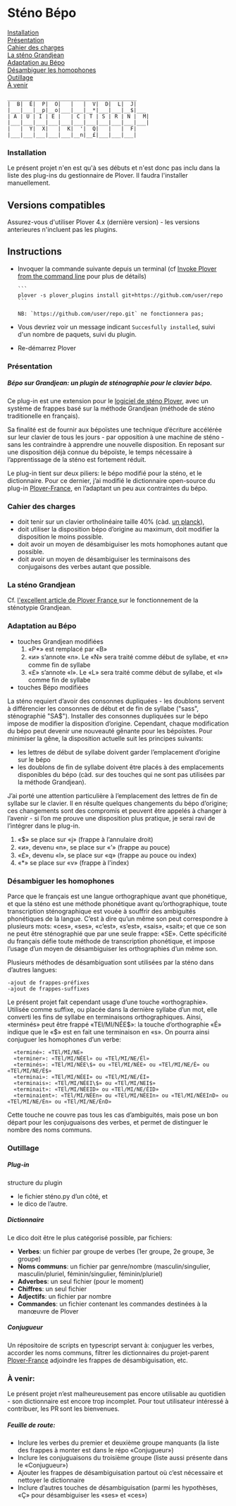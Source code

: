 # Sténo Bépo

[Installation](#installation) \
[Présentation](#présentation) \
[Cahier des charges](#cahier-des-charges) \
[La sténo Grandjean](#la-sténo-grandjean) \
[Adaptation au Bépo](#adaptation-au-bépo) \
[Désambiguer les homophones](#désambiguer-les-homophones) \
[Outillage](#outillage) \
[À venir](#à-venir) 

```
_________________________________________             
|  B|  É|  P|  O|   |   |  V|  D|  L|  J|             
|___|___|__p|__o|___|___|__*|___|___|__$|___           
| A | U | I | E |   | C | T | S | R | N |  M|         
|___|___|___|___|___|___|___|___|___|___|___|  
|   |  Y|  X|   |  K|  '|  Q|   |   |  F|               
|___|___|___|___|___|__n|__£|___|___|___|               
```

### Installation

Le présent projet n'en est qu'à ses débuts et n'est donc pas inclu dans la liste des plug-ins du gestionnaire de Plover. Il faudra l'installer manuellement.

## Versions compatibles

Assurez-vous d'utiliser Plover 4.x (dernière version) - les versions anterieures n'incluent pas les plugins.

## Instructions

* Invoquer la commande suivante depuis un terminal (cf [Invoke Plover from the command line](https://github.com/openstenoproject/plover/wiki/Invoke-Plover-from-the-command-line) pour plus de détails)

      ```
      plover -s plover_plugins install git+https://github.com/user/repo
      ```
      
      NB: `https://github.com/user/repo.git` ne fonctionnera pas; 
   
* Vous devriez voir un message indicant `Succesfully installed`, suivi d'un nombre de paquets, suivi du plugin.

* Re-démarrez Plover

### Présentation
##### Bépo sur Grandjean: un plugin de sténographie pour le clavier bépo.
Ce plug-in est une extension pour le [logiciel de sténo Plover](https://www.openstenoproject.org/plover/), avec un système de frappes basé sur la méthode Grandjean (méthode de sténo traditionelle en français).

Sa finalité est de fournir aux bépoïstes une technique d’écriture accélérée sur leur clavier de tous les jours - par opposition à une machine de sténo - sans les contraindre à apprendre une nouvelle disposition. 
En reposant sur une disposition déjà connue du bépoïste, le temps nécessaire à l’apprentissage de la sténo est fortement réduit.

Le plug-in tient sur deux piliers: le bépo modifié pour la sténo, et le dictionnaire. Pour ce dernier, j’ai modifié le dictionnaire open-source du plug-in [Plover-France](https://github.com/azizyemloul/plover-france), en l’adaptant un peu aux contraintes du bépo.

### Cahier des charges
- doit tenir sur un clavier ortholinéaire taille 40% (càd. [un planck](https://deskthority.net/wiki/Planck)),
- doit utiliser la disposition bépo d’origine au maximum, doit modifier la disposition le moins possible.
- doit avoir un moyen de désambiguiser les mots homophones autant que possible.
- doit avoir un moyen de désambiguiser les terminaisons des conjugaisons des verbes autant que possible.

### La sténo Grandjean
Cf. [ l'excellent article de Plover France ](https://github.com/azizyemloul/plover-france-dict#%C3%A0-propos-de-la-st%C3%A9notypie) sur le fonctionnement de la sténotypie Grandjean.

### Adaptation au Bépo
- touches Grandjean modifiées 
  1. «P*» est remplacé par «B»
  2. «ᴎ» s’annote «n». Le «N» sera traité comme début de syllabe, et «n» comme fin de syllabe
  3. «£» s’annote «l». Le «L» sera traité comme début de syllabe, et «l» comme fin de syllabe
- touches Bépo modifiées 

La sténo requiert d’avoir des consonnes dupliquées - les doublons servent à différencier les consonnes de début et de fin de syllabe ("sass", sténographié "SA$"). Installer des consonnes dupliquées sur le bépo impose de modifier la disposition d’origine. Cependant, chaque modification du bépo peut devenir une nouveauté gênante pour les bépoïstes.
Pour minimiser la gêne, la disposition actuelle suit les principes suivants:

- les lettres de début de syllabe doivent garder l’emplacement d’origine sur le bépo
- les doublons de fin de syllabe doivent être placés à des emplacements disponibles du bépo (càd. sur des touches qui ne sont pas utilisées par la méthode Grandjean).

J’ai porté une attention particulière à l’emplacement des lettres de fin de syllabe sur le clavier. Il en résulte quelques changements du bépo d’origine; ces changements sont des compromis et peuvent être appelés à changer à l’avenir - si l’on me prouve une disposition plus pratique, je serai ravi de l’intégrer dans le plug-in.
  1. «\$» se place sur «j» (frappe à l’annulaire droit)
  2. «ᴎ», devenu «n», se place sur «’» (frappe au pouce)
  3. «£», devenu «l», se place sur «q» (frappe au pouce ou index)
  4. «\*» se place sur «v» (frappe à l'index)

### Désambiguer les homophones
Parce que le français est une langue orthographique avant que phonétique, et que la sténo est une méthode phonétique avant qu’orthographique, toute transcription sténographique est vouée à souffrir des ambiguités phonétiques de la langue. C’est à dire qu’un même son peut correspondre à plusieurs mots: «ces», «ses», «c’est», «s’est», «sais», «sait»; et que ce son ne peut être sténographié que par une seule frappe: «SE». Cette spécificité du français défie toute méthode de transcription phonétique, et impose l’usage d’un moyen de désambiguiser les orthographies d’un même son. 

  Plusieurs méthodes de désambiguation sont utilisées par la sténo dans d’autres langues: 

    -ajout de frappes-préfixes 
    -ajout de frappes-suffixes

  Le présent projet fait cependant usage d’une touche «orthographie». Utilisée comme suffixe, ou placée dans la dernière syllabe d’un mot, elle converti les fins de syllabe en terminaisons orthographiques. Ainsi, «terminés» peut être frappé «TEl/MI/NÉE\$»: la touche d’orthographie «É» indique que le «\$» est en fait une terminaison en «s». On pourra ainsi conjuguer les homophones d’un verbe:

```
  «terminé»: «TEl/MI/NE» 
  «terminer»: «TEl/MI/NÉEl» ou «TEl/MI/NE/Él»
  «terminés»: «TEl/MI/NÉE\$» ou «TEl/MI/NÉE» ou «TEl/MI/NE/É» ou «TEl/MI/NE/É$»
  «terminai»: «TEl/MI/NÉEI» ou «TEl/MI/NE/ÉI»
  «terminais»: «TEl/MI/NÉEI\$» ou «TEl/MI/NEI$»
  «terminait»: «TEl/MI/NÉEID» ou «TEl/MI/NE/ÉID»
  «terminaient»: «TEl/MI/NÉEn» ou «TEl/MI/NÉEIn» ou «TEl/MI/NÉEInD» ou «TEl/MI/NE/Én» ou «TEl/MI/NE/ÉnD» 
```

   Cette touche ne couvre pas tous les cas d’ambiguités, mais pose un bon départ pour les conjuguaisons des verbes, et permet de distinguer le nombre des noms communs.


### Outillage
##### Plug-in
structure du plugin

  - le fichier sténo.py d’un côté, et 
  - le dico de l’autre.
##### Dictionnaire
Le dico doit être le plus catégorisé possible, par fichiers: 
  - **Verbes**: un fichier par groupe de verbes (1er groupe, 2e groupe, 3e groupe)
  - **Noms communs**: un fichier par genre/nombre (masculin/singulier, masculin/pluriel, féminin/singulier, féminin/pluriel)
  - **Adverbes**: un seul fichier (pour le moment)
  - **Chiffres**: un seul fichier
  - **Adjectifs**: un fichier par nombre
  - **Commandes**: un fichier contenant les commandes destinées à la manœuvre de Plover
##### Conjugueur
Un répositoire de scripts en typescript servant à: 
  conjuguer les verbes, 
  accorder les noms communs, 
  filtrer les dictionnaires du projet-parent [Plover-France](https://github.com/azizyemloul/plover-france-dict)
  adjoindre les frappes de désambiguisation, etc.


### À venir:
  Le présent projet n’est malheureusement pas encore utilisable au quotidien - son dictionnaire est encore trop incomplet. 
  Pour tout utilisateur intéressé à contribuer, les PR sont les bienvenues. 

##### Feuille de route:
- Inclure les verbes du premier et deuxième groupe manquants (la liste des frappes à monter est dans le répo «Conjugueur»)
- Inclure les conjuguaisons du troisième groupe (liste aussi présente dans le «Conjugueur»)
- Ajouter les frappes de désambiguisation partout où c’est nécessaire et nettoyer le dictionnaire
- Inclure d’autres touches de désambiguisation (parmi les hypothèses, «Ç» pour désambiguiser les «ses» et «ces»)



